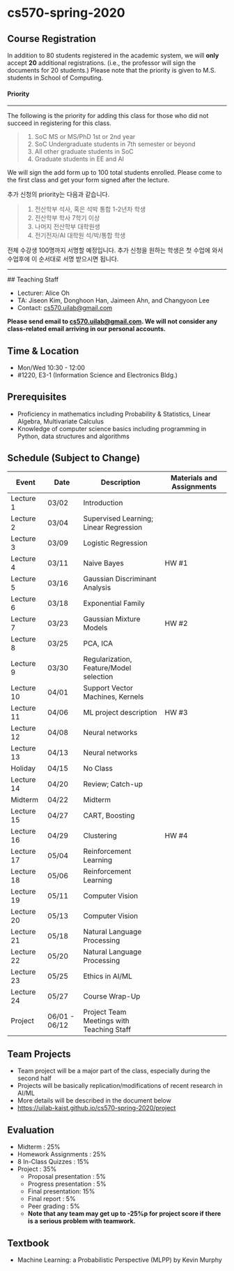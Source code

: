 # cs570-spring-2020
## Course Registration
In addition to 80 students registered in the academic system, we will **only** accept **20** additional registrations. (i.e., the professor will sign the documents for 20 students.) Please note that the priority is given to M.S. students in School of Computing. 

#### Priority
<hr/>
The following is the priority for adding this class for those who did not succeed in registering for this class.

> 1. SoC MS or MS/PhD 1st or 2nd year
> 2. SoC Undergraduate students in 7th semester or beyond
> 3. All other graduate students in SoC
> 4. Graduate students in EE and AI

We will sign the add form up to 100 total students enrolled. Please come to the first class and get your form signed after the lecture.



추가 신청의 priority는 다음과 같습니다.
> 1. 전산학부 석사, 혹은 석박 통합 1-2년차 학생
> 2. 전산학부 학사 7학기 이상
> 3. 나머지 전산학부 대학원생
> 4. 전기전자/AI 대학원 석/박/통합 학생

전체 수강생 100명까지 서명할 예정입니다. 추가 신청을 원하는 학생은 첫 수업에 와서 수업후에 이 순서대로 서명 받으시면 됩니다.
<hr/>
## Teaching Staff

- Lecturer: Alice Oh
- TA: Jiseon Kim, Donghoon Han, Jaimeen Ahn, and Changyoon Lee
- Contact: cs570.uilab@gmail.com

**Please send email to cs570.uilab@gmail.com. We will not consider any class-related email arriving in our personal accounts.**

## Time & Location
- Mon/Wed 10:30 - 12:00
- #1220, E3-1 (Information Science and Electronics Bldg.)

## Prerequisites  

- Proficiency in mathematics including Probability & Statistics, Linear Algebra, Multivariate Calculus
- Knowledge of computer science basics including programming in Python, data structures and algorithms 

## Schedule (Subject to Change)

| Event      | Date  | Description                                                  | Materials and Assignments |
|------------|-------|--------------------------------------------------------------|---------------------------|
| Lecture 1  | 03/02   | Introduction                              |                           |
| Lecture 2  | 03/04   | Supervised Learning; Linear Regression                |                           |
| Lecture 3  | 03/09   | Logistic Regression |                           |
| Lecture 4  | 03/11  | Naive Bayes               |           HW #1                |
| Lecture 5  | 03/16  | Gaussian Discriminant Analysis                 |                           |
| Lecture 6  | 03/18  | Exponential Family                  |                           |
| Lecture 7  | 03/23  | Gaussian Mixture Models                            |     HW #2                      |
| Lecture 8  | 03/25  | PCA, ICA                                          |                           |
| Lecture 9  | 03/30  | Regularization, Feature/Model selection                                          |                           |
| Lecture 10 | 04/01   | Support Vector Machines, Kernels  |                           |
| Lecture 11 | 04/06   | ML project description                            |             HW #3              |
| Lecture 12 | 04/08   | Neural networks             |                           |
| Lecture 13 | 04/13  | Neural networks                   |                           |
| Holiday    | 04/15  | No Class                                                     |                           |
| Lecture 14 | 04/20  | Review; Catch-up |                           |
| Midterm    | 04/22  | Midterm                                                      |                           |
| Lecture 15 | 04/27  | CART, Boosting                                             |                           |
| Lecture 16 | 04/29  | Clustering                                             |    HW #4                       |
| Lecture 17 | 05/04   | Reinforcement Learning                         |                           |
| Lecture 18 | 05/06   | Reinforcement Learning                                            |                           |
| Lecture 19 | 05/11  | Computer Vision                                              |                           |
| Lecture 20 | 05/13  | Computer Vision                                            |                           |
| Lecture 21 | 05/18  | Natural Language Processing                                            |                           |
| Lecture 22 | 05/20  | Natural Language Processing                                           |                           |
| Lecture 23 | 05/25  |  Ethics in AI/ML                                                       |                           |
| Lecture 24 | 05/27  | Course Wrap-Up                                                 |                           |
| Project    | 06/01 - 06/12 | Project Team Meetings with Teaching Staff                                                |                           |

## Team Projects

- Team project will be a major part of the class, especially during the second half
- Projects will be basically replication/modifications of recent research in AI/ML
- More details will be described in the document below
- https://uilab-kaist.github.io/cs570-spring-2020/project

## Evaluation

* Midterm : 25%
* Homework Assignments : 25%
* 8 In-Class Quizzes : 15%
* Project : 35%
  * Proposal presentation : 5%
  * Progress presentation : 5%
  * Final presentation: 15%
  * Final report : 5%
  * Peer grading : 5%
  * **Note that any team may get up to -25%p for project score if there is a serious problem with teamwork.**

## Textbook

- Machine Learning: a Probabilistic Perspective (MLPP) by Kevin Murphy
